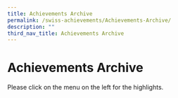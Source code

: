 ```yaml
---
title: Achievements Archive
permalink: /swiss-achievements/Achievements-Archive/
description: ""
third_nav_title: Achievements Archive
---
```

**Achievements Archive**
========================


Please click on the menu on the left for the highlights.